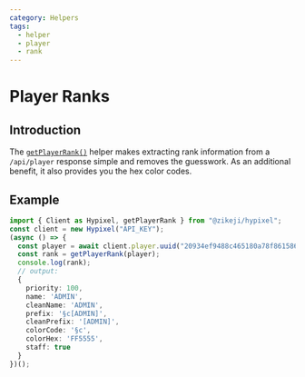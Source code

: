 ```yaml
---
category: Helpers
tags:
  - helper
  - player
  - rank
---
```

# Player Ranks

## Introduction

The [<code class="language-javascript"><span class="token function">getPlayerRank</span><span class="token punctuation">(</span><span class="token punctuation">)</span></code>](/ts-api/modules/helpers_playerrank/#getplayerrank) helper makes extracting rank information from a `/api/player` response simple and removes the guesswork. As an additional benefit, it also provides you the hex color codes.

## Example

```typescript
import { Client as Hypixel, getPlayerRank } from "@zikeji/hypixel";
const client = new Hypixel("API_KEY");
(async () => {
  const player = await client.player.uuid("20934ef9488c465180a78f861586b4cf"); // Minikloon
  const rank = getPlayerRank(player);
  console.log(rank);
  // output:
  {
    priority: 100,
    name: 'ADMIN',
    cleanName: 'ADMIN',
    prefix: '§c[ADMIN]',
    cleanPrefix: '[ADMIN]',
    colorCode: '§c',
    colorHex: 'FF5555',
    staff: true
  }
})();
```